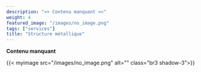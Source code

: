 ```yaml
---
description: ">> Contenu manquant <<"
weight: 4
featured_image: "/images/no_image.png"
tags: ["services"]
title: "Structure métallique"
---
```


**Contenu manquant**

{{< myimage src="/images/no_image.png" alt="" class="br3 shadow-3">}}

